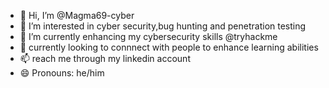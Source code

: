 - 👋 Hi, I’m @Magma69-cyber
- 👀 I’m interested in cyber security,bug hunting and penetration testing
- 🌱 I’m currently enhancing my cybersecurity skills @tryhackme
- 🦄 currently looking to connnect with people to enhance learning abilities
- 📫 reach me through my linkedin account
- 😄 Pronouns: he/him
  

<!---
Magma69-cyber/Magma69-cyber is a ✨ special ✨ repository because its `README.md` (this file) appears on your GitHub profile.
You can click the Preview link to take a look at your changes.
--->
